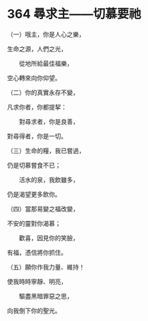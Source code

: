 # 364 尋求主——切慕要祂

（一）哦主，你是人心之樂，

生命之源，人們之光，

　　從地所給最佳福樂，

空心轉來向你仰望。

（二）你的真實永存不變，

凡求你者，你都提挈：

　　對尋求者，你是良善，

對尋得者，你是一切。

（三）生命的糧，我已嘗過，

仍是切慕嘗食不已；

　　活水的泉，我飲雖多，

仍是渴望更多飲你。

（四）當那易變之福改變，

不安的靈對你渴慕；

　　歡喜，因見你的笑臉，

有福，憑信將你抓住。

（五）願你作我力量、維持！

使我時時寧靜、明亮，

　　驅盡黑暗罪惡之思，

向我倒下你的聖光。

